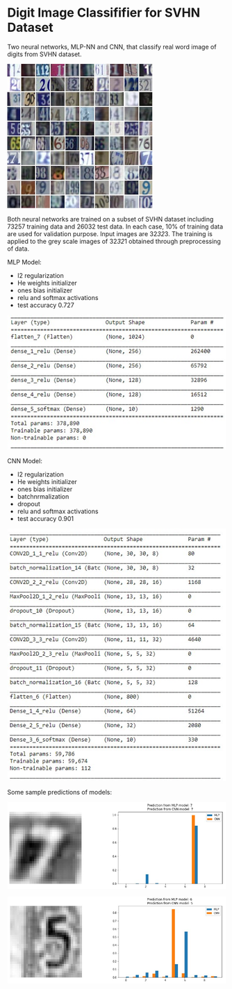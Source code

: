# Digit Image Classififier for SVHN Dataset
Two neural networks, MLP-NN and CNN, that classify real word image of digits from SVHN dataset.

![](images/Numbers.jpg)

Both neural networks are trained on a subset of SVHN dataset including 73257 training data and 26032 test data. In each case, 10% of training data are used for validation purpose.
Input images are 32*32*3. The training is applied to the grey scale images of 32*32*1 obtained through preprocessing of data.

MLP Model:
* l2 regularization
* He weights initializer
* ones bias initializer
* relu and softmax activations
* test accuracy 0.727

![](MLP_Summary.jpg)

CNN Model:
* l2 regularization
* He weights initializer
* ones bias initializer
* batchnrmalization
* dropout
* relu and softmax activations
* test accuracy 0.901 

![](CNN_Summary.jpg)


Some sample predictions of models:

![](Sample_output_1.jpg)

![](Sample_output_2.jpg)
